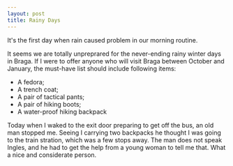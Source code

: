 ```yaml
---
layout: post
title: Rainy Days
---
```


It's the first day when rain caused problem in our morning routine.

It seems we are totally unpreprared for the never-ending rainy winter days in Braga.  If I were to offer anyone who will visit Braga between October and January, the must-have list should include following items:

- A fedora;
- A trench coat;
- A pair of tactical pants;
- A pair of hiking boots;
- A water-proof hiking backpack

Today when I waked to the exit door preparing to get off the bus, an old man stopped me.  Seeing I carrying two backpacks he thought I was going to the train stration, which was a few stops away.  The man does not speak Ingles, and he had to get the help from a young woman to tell me that.  What a nice and considerate person.
